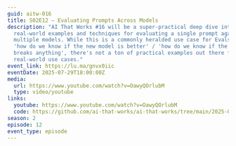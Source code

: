 ```yaml
---
guid: aitw-016
title: S02E12 – Evaluating Prompts Across Models
description: "AI That Works #16 will be a super-practical deep dive into
  real-world examples and techniques for evaluating a single prompt against
  multiple models. While this is a commonly heralded use case for Evals, e.g.
  'how do we know if the new model is better' / 'how do we know if the new model
  breaks anything', there's not a ton of practical examples out there for
  real-world use cases."
event_link: https://lu.ma/gnvx0iic
eventDate: 2025-07-29T18:00:00Z
media:
  url: https://www.youtube.com/watch?v=OawyQOrlubM
  type: video/youtube
links:
  youtube: https://www.youtube.com/watch?v=OawyQOrlubM
  code: https://github.com/ai-that-works/ai-that-works/tree/main/2025-07-29-eval-many-models-same-prompt
season: 2
episode: 12
event_type: episode
---
```

